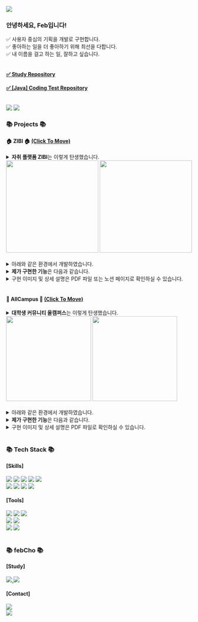 <!--header-->
<img src="https://capsule-render.vercel.app/api?type=Waving&color=99a0ff&height=100&section=header&text=Feb,%20Fav!&fontSize=40&fontColor=4b3f5e&fontAlign=87" />

<!--summary-->
<h3>안녕하세요, Feb입니다!</h3>
<div>
  ✅ 사용자 중심의 기획을 개발로 구현합니다.<br>
  ✅ 좋아하는 일을 더 좋아하기 위해 최선을 다합니다.<br>
  ✅ 내 이름을 걸고 하는 일, 잘하고 싶습니다.
</div>
<br>
<h4><a href="https://github.com/febCho/projectFav">✅ Study Repository</a></h4>
<h4><a href="https://github.com/febCho/CodingTest_Java">✅ [Java] Coding Test Repository</a></h4>
<br>
<img src="https://github-readme-stats.vercel.app/api/top-langs/?username=febCho&show_icons=true&theme=graywhite">
<img src="https://velog-readme-stats.vercel.app/api?name=d_isbetterthan_p">

<!--project-->
<br>
<h3>📚 Projects 📚</h3>
<h4>🏠 ZIBI 🏠 <a href="https://github.com/rlarkawk2/ZIBI">(Click To Move)</a></h4>
<details>
  <summary>
    <b>자취 플랫폼 ZIBI</b>는 이렇게 탄생했습니다.
  </summary>
  <br>
  생각했던 것보다 좁고 낯설기만 한 자취방.<br>
  안식처가 되어야 할 공간은 어느새 집이 아닌 방으로 칭해지며 고향 집과 비교되곤 합니다.<br>
  우리는 그렇게 자취를 시작한 집에 애착을 갖지 못하고 있는 수많은 자취인들을 위해<br>
  1인 가구에 필요한 정보를 한 데 모은 플랫폼이 필요하다고 생각했습니다.<br>
  자취 기능들을 한 데 모아 <b>아직 낯설기만 한 ‘방’이 포근한 ‘집’이 될 수 있도록 돕기 위해</b> ‘ZIBI(집이 될래)’가 
  탄생했습니다.<br>
  <br>
	<b>[기능 목록]</b><br>
	1. 회원가입<br>
	2. 로그인/비밀번호 찾기<br>
	3. 메인 및 메뉴 : 일반/관리자<br>
	4. MY페이지/관리자 페이지/공개 프로필<br>
	5. 영화 예매<br>
	6. 채팅<br>
	7. 중고거래<br>
	8. 소모임 예약<br>
	9. 재능기부<br>
	10. 1인 가구 정보<br>
	11. 커뮤니티<br>
	12. 관리자<br>
  <br>
</details>
<img src="https://github.com/febCho/projectFav/assets/144503463/0e0af369-8e00-40b5-a488-896c6c0d54a5" height="250">
<img src="https://github.com/febCho/projectFav/assets/144503463/0245c64c-4724-456e-94ea-1e41f108d859" height="250">
<br><br>
<details>
  <summary>
    아래와 같은 환경에서 개발하였습니다.
  </summary>
  <div>
    <br>
    □ 개발 OS : Windows 10 64bit<br>
    □ DBMS : Oracle<br>
    □ 개발도구 : Eclipse<br>
    □ 서버 : Apache Tomcat v9.0<br>
    □ Tool : Spring Boot Framework (Maven) <br>
    □ 사용 기술 : Java, HTML5, CSS, Javascript, Jquery, SQL, Ajax, JSON, JSP, EL, JSTL<br>
    □ UML : StarUML<br>
    □ View Tool : Chrome<br>
  </div>
</details>
<details>
  <summary>
    <b>제가 구현한 기능</b>은 다음과 같습니다.
  </summary>
  <div>
    <br>
    1. <b>소모임 예약 게시판</b><br>
	  - CRUD : 다수의 미디어 파일 삽입 등 UX 향상 위해 CKEditor, DateRangePicker, 다음 주소 API 사용<br>
	  - MultipartRequest 활용한 파일 첨부<br>
	  - 페이지 처리<br>
	  - Ajax 비동기 통신 활용한 댓글 및 대댓글 / 스크랩 기능<br>
	  - 동적 SQL 통한 정렬 및 검색 기능<br>
	  - SNS 공유 : 터널링 프로그램 ngrok과 firebase 저장소, API KEY 활용한 네이버 블로그, 카카오톡, 트위터 공유 기능 구현<br>
	  - 참여 메일 전송 : Spring-boot-starter-mail 라이브러리와 JavamailSender 인터페이스 활용해 참여 일정 및 장소 정보 제공<br><br>
    2. <b>공통</b><br>
	  - JavaScript와 Jquery, 정규표현식을 사용하여 입력 유효성 체크 진행<br>
  </div>
</details>
<details>
  <summary>
    구현 이미지 및 상세 설명은 PDF 파일 또는 노션 페이지로 확인하실 수 있습니다.
  </summary>
	<div>
		<h3><a href="https://drive.google.com/file/d/1DUEBak0NdJ4iS0DfHsz5zyt2zEGem_gC/view?usp=sharing">→ pdf</a><br></h3>
		※ 캡처한 이미지를 상세히 확인할 수 있도록 확대하여 보시는 걸 추천드립니다!
	</div>
	<div>
		<h3><a href="https://aeolian-legume-9a0.notion.site/ZIBI-f470d42eee7e43a6a8932378c087784d">→ notion</a></h3>
		※ 노션 페이지는 프로젝트 전체 개요 및 기능 설명이 함께 있습니다.
	</div>
</details>
<br>
<h4>🏫 AllCampus 🏫 <a href="https://github.com/Nahyun-K/AllCampus">(Click To Move)</a></h4>
<details>
  <summary>
    <b>대학생 커뮤니티 올캠퍼스</b>는 이렇게 탄생했습니다.
  </summary>
  <br>
  기능별로 세분화된 수많은 웹 사이트, 정보의 홍수 속에서 어떤 정보를 어떻게 얻어야 할지 고민인 대학생들을 위해<br>
  하나의 사이트만으로 대학 생활을 마스터 할 수 있도록 다양한 정보를 제공합니다.<br>
  <b>'우리가 만들어가는, 모두를 위한 대학 생활'</b>이라는 브랜드 슬로건 하에<br>
  학생들이 주도하는 대학 커뮤니티로서 학생들이 안전하게 대화를 나눌 수 있는 장을 마련하고자 합니다.<br>
  <br>
  	<b>[기능 목록]</b><br>
	0. 사이트 소개<br>
	1. 회원가입<br>
	2. 로그인/아이디 및 비밀번호 찾기<br>
	3. 메인 : 인증/비인증/관리자<br>
	4. MY페이지<br>
	5. 시간표<br>
	6. 강의평<br>
	7. 게시판<br>
	8. 책방<br>
	9. 학점 계산기<br>
	10. 공지사항 및 FAQ<br>
	11. 관리자<br>
<br>	
</details>
<img src="https://github.com/febCho/projectFav/assets/144503463/2119f884-8ea9-4ea4-84e5-b88b7c1e5e15" height="230">
<img src="https://github.com/febCho/projectFav/assets/144503463/3b155692-7338-4d98-898f-c6a4528d8d0d" height="230">
<br><br>
<details>
  <summary>
    아래와 같은 환경에서 개발하였습니다.
  </summary>
  <div>
    <br>
    □ 개발 OS : Windows 10 64bit<br>
    □ DBMS : Oracle<br>
    □ 개발도구 : Eclipse<br>
    □ 서버 : Apache Tomcat v9.0<br>
    □ 사용 기술 : Java, Servlet, HTML5, CSS3, Javascript, Jquery, SQL, Ajax, JSON, JSP<br>
    □ View Tool : Chrome<br>
  </div>
</details>
<details>
  <summary>
    <b>제가 구현한 기능</b>은 다음과 같습니다.
  </summary>
  <div>
    <br>
    1. 회원가입 및 로그인 : 학교/회원 정보 DB 관리 등<br>
    2. 계정 복구 기능 : 아이디/비밀번호 찾기 - 액션에서 데이터 길이에 따라 값을 다르게 가공해 개인정보 보호<br>
    3. 중고 거래(책방) 게시판 : CRUD, MultipartRequest 활용한 파일 첨부, 페이지 처리, Ajax 비동기 통신 활용한 토글, 검색 기능<br>
    4. UI 총괄 : 메인/홈 화면을 포함한 전체 레이아웃과 디자인 구축<br>
    5. 공통 : JavaScript와 Jquery, 정규표현식을 사용하여 입력 유효성 체크 진행<br>
  </div>
</details>
<details>
  <summary>
    구현 이미지 및 상세 설명은 PDF 파일로 확인하실 수 있습니다.
  </summary>
	<div>
		<h3><a href="https://drive.google.com/file/d/14bN4urV9ga4b5dqTWDIqgGrBkuPOzh29/view?usp=sharing">→ pdf</a><br></h3>
		※ 캡처한 이미지를 상세히 확인할 수 있도록 확대하여 보시는 걸 추천드립니다!
	</div>
	<div>
		<h3><a href="http://aeolian-legume-9a0.notion.site/AllCampus-2337bd79826343959f1863265ecd5148?pvs=4">→ notion</a></h3>
		※ 노션 페이지는 프로젝트 전체 개요 및 기능 설명이 함께 있습니다.
	</div>
</details>
  
<!--badge-->
<br>
<div>
  <h3>📚 Tech Stack 📚</h3>
  <h4>[Skills]</h4>
</div>
<div>
	<img src="https://img.shields.io/badge/Java-ED8B00?style=for-the-badge&logo=openjdk&logoColor=white">
	<img src="https://img.shields.io/badge/HTML5-E34F26?style=for-the-badge&logo=html5&logoColor=white">
	<img src="https://img.shields.io/badge/CSS3-1572B6?style=for-the-badge&logo=css3&logoColor=white">
  <img src="https://img.shields.io/badge/JavaScript-F7DF1E?style=for-the-badge&logo=JavaScript&logoColor=white">
	<img src="https://img.shields.io/badge/jQuery-0769AD?style=for-the-badge&logo=jquery&logoColor=white">
  <br>
  <img src="https://img.shields.io/badge/Spring-6DB33F?style=for-the-badge&logo=spring&logoColor=white">
	<img src="https://img.shields.io/badge/Bootstrap-563D7C?style=for-the-badge&logo=bootstrap&logoColor=white">
  <img src="https://img.shields.io/badge/Mybatis-000000?style=for-the-badge&logo=Fluentd&logoColor=white" />
  <img src="https://img.shields.io/badge/Oracle-F80000?style=for-the-badge&logo=Oracle&logoColor=white">
</div>
<div>
  <h4>[Tools]</h4>
</div>
<div>
  <img src="https://img.shields.io/badge/Eclipse%20IDE-2C2255?style=for-the-badge&logo=EclipseIDE&logoColor=white" />
  <img src="https://img.shields.io/badge/AWS-232F3E?style=for-the-badge&logo=AmazonAWS&logoColor=white" />
  <img src="https://img.shields.io/badge/Tomcat-F8DC75?style=for-the-badge&logo=ApacheTomcat&logoColor=white" />
  <br>
  <img src="https://img.shields.io/badge/GitHub-100000?style=for-the-badge&logo=github&logoColor=white">
  <img src="https://img.shields.io/badge/Elastic_Search-005571?style=for-the-badge&logo=elasticsearch&logoColor=white">
  <br>
  <img src="https://img.shields.io/badge/Adobe Photoshop-31A8FF?style=for-the-badge&logo=Adobe Photoshop&logoColor=white"/>
  <img src="https://img.shields.io/badge/Adobe Illustrator-FF9A00?style=for-the-badge&logo=Adobe Illustrator&logoColor=white"/>
</div>
<br>
<div>
  <h3>📚 febCho 📚</h3>
  <h4>[Study]</h4>
</div>
<div>
  <a href="https://velog.io/@d_isbetterthan_p">
    <img src="https://img.shields.io/badge/Tech Blog-20C997?style=for-the-badge&logo=velog&logoColor=white"/>
  </a>
  <a href="https://aeolian-legume-9a0.notion.site/905d56a4aafb4a9886dc3c3dfabde6a8?pvs=4">
    <img src="https://img.shields.io/badge/Notion-000000?style=for-the-badge&logo=Notion&logoColor=white" />
  </a>
 </div>
 <div>
   <h4>[Contact]</h4>
 </div>
 <div>
  <a href="mailto:rema1ny0un9@gmail.com">
    <img src="https://img.shields.io/badge/GMail-D14836?style=for-the-badge&logo=Gmail&logoColor=white" />
  </a>
 </div>

<!--footer-->
<img src="https://capsule-render.vercel.app/api?type=Waving&color=99a0ff&height=100&section=footer"/>
